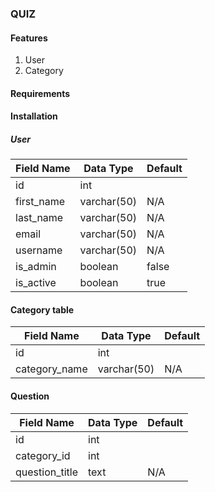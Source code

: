 ### QUIZ

#### Features

<ol>
    <li>User</li>
    <li>Category</li>
   
</ol>

#### Requirements

#### Installation

##### User

| Field Name | Data Type   | Default |
| ---------- | ----------- | ------- |
| id         | int         |         |
| first_name | varchar(50) | N/A     |
| last_name  | varchar(50) | N/A     |
| email      | varchar(50) | N/A     |
| username   | varchar(50) | N/A     |
| is_admin   | boolean     | false   |
| is_active  | boolean     | true    |

#### Category table

| Field Name    | Data Type   | Default |
| ----------    | ----------- | ------- |
| id            | int         |         |
| category_name | varchar(50) | N/A     |

#### Question

| Field Name       | Data Type   | Default |
| ----------       | ----------- | ------- |
| id               | int         |         |
| category_id      | int         |         |
| question_title   | text        | N/A     |